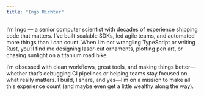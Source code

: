 ```yaml
---
title: "Ingo Richter"
---
```


I’m Ingo — a senior computer scientist with decades of experience shipping code that matters. I’ve built scalable SDKs, led agile teams, and automated more things than I can count. When I’m not wrangling TypeScript or writing Rust, you’ll find me designing laser-cut ornaments, plotting pen art, or chasing sunlight on a titanium road bike.

I’m obsessed with clean workflows, great tools, and making things better—whether that’s debugging CI pipelines or helping teams stay focused on what really matters. I build, I share, and yes—I’m on a mission to make all this experience count (and maybe even get a little wealthy along the way).
